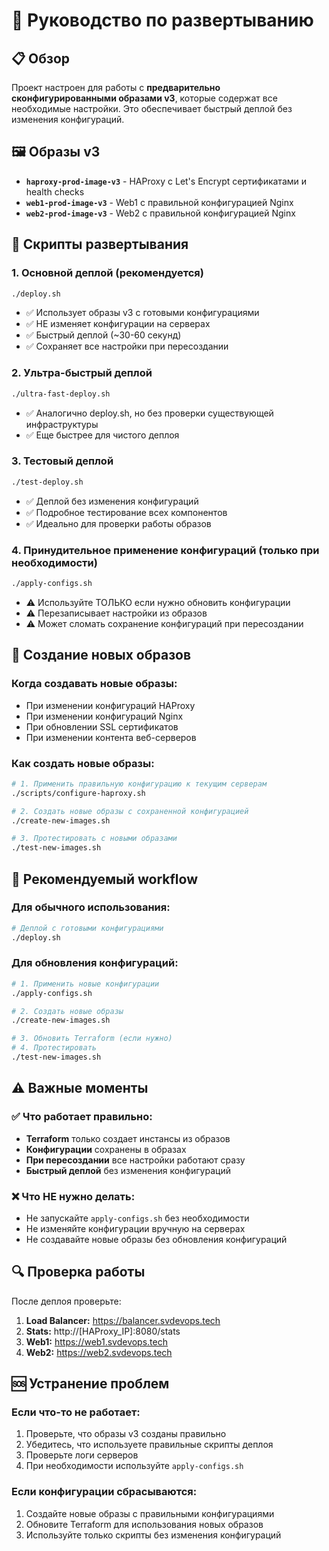 # 🚀 Руководство по развертыванию

## 📋 Обзор

Проект настроен для работы с **предварительно сконфигурированными образами v3**, которые содержат все необходимые настройки. Это обеспечивает быстрый деплой без изменения конфигураций.

## 🖼️ Образы v3

- **`haproxy-prod-image-v3`** - HAProxy с Let's Encrypt сертификатами и health checks
- **`web1-prod-image-v3`** - Web1 с правильной конфигурацией Nginx
- **`web2-prod-image-v3`** - Web2 с правильной конфигурацией Nginx

## 🚀 Скрипты развертывания

### **1. Основной деплой (рекомендуется)**
```bash
./deploy.sh
```
- ✅ Использует образы v3 с готовыми конфигурациями
- ✅ НЕ изменяет конфигурации на серверах
- ✅ Быстрый деплой (~30-60 секунд)
- ✅ Сохраняет все настройки при пересоздании

### **2. Ультра-быстрый деплой**
```bash
./ultra-fast-deploy.sh
```
- ✅ Аналогично deploy.sh, но без проверки существующей инфраструктуры
- ✅ Еще быстрее для чистого деплоя

### **3. Тестовый деплой**
```bash
./test-deploy.sh
```
- ✅ Деплой без изменения конфигураций
- ✅ Подробное тестирование всех компонентов
- ✅ Идеально для проверки работы образов

### **4. Принудительное применение конфигураций (только при необходимости)**
```bash
./apply-configs.sh
```
- ⚠️ Используйте ТОЛЬКО если нужно обновить конфигурации
- ⚠️ Перезаписывает настройки из образов
- ⚠️ Может сломать сохранение конфигураций при пересоздании

## 🔧 Создание новых образов

### **Когда создавать новые образы:**
- При изменении конфигураций HAProxy
- При изменении конфигураций Nginx
- При обновлении SSL сертификатов
- При изменении контента веб-серверов

### **Как создать новые образы:**
```bash
# 1. Применить правильную конфигурацию к текущим серверам
./scripts/configure-haproxy.sh

# 2. Создать новые образы с сохраненной конфигурацией
./create-new-images.sh

# 3. Протестировать с новыми образами
./test-new-images.sh
```

## 🎯 Рекомендуемый workflow

### **Для обычного использования:**
```bash
# Деплой с готовыми конфигурациями
./deploy.sh
```

### **Для обновления конфигураций:**
```bash
# 1. Применить новые конфигурации
./apply-configs.sh

# 2. Создать новые образы
./create-new-images.sh

# 3. Обновить Terraform (если нужно)
# 4. Протестировать
./test-new-images.sh
```

## ⚠️ Важные моменты

### **✅ Что работает правильно:**
- **Terraform** только создает инстансы из образов
- **Конфигурации** сохранены в образах
- **При пересоздании** все настройки работают сразу
- **Быстрый деплой** без изменения конфигураций

### **❌ Что НЕ нужно делать:**
- Не запускайте `apply-configs.sh` без необходимости
- Не изменяйте конфигурации вручную на серверах
- Не создавайте новые образы без обновления конфигураций

## 🔍 Проверка работы

После деплоя проверьте:

1. **Load Balancer:** https://balancer.svdevops.tech
2. **Stats:** http://[HAProxy_IP]:8080/stats
3. **Web1:** https://web1.svdevops.tech
4. **Web2:** https://web2.svdevops.tech

## 🆘 Устранение проблем

### **Если что-то не работает:**
1. Проверьте, что образы v3 созданы правильно
2. Убедитесь, что используете правильные скрипты деплоя
3. Проверьте логи серверов
4. При необходимости используйте `apply-configs.sh`

### **Если конфигурации сбрасываются:**
1. Создайте новые образы с правильными конфигурациями
2. Обновите Terraform для использования новых образов
3. Используйте только скрипты без изменения конфигураций
